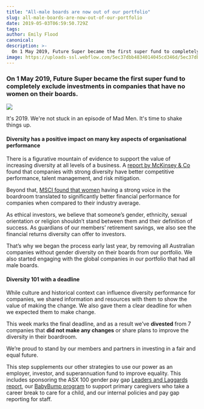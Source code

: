 ```yaml
---
title: "All-male boards are now out of our portfolio"
slug: all-male-boards-are-now-out-of-our-portfolio
date: 2019-05-03T06:59:50.729Z
tags:
author: Emily Flood
canonical:
description: >-
  On 1 May 2019, Future Super became the first super fund to completely exclude investments in companies that have no women on their boards.
image: https://uploads-ssl.webflow.com/5ec37dbb4834014045cd346d/5ec37dbc4834014a40cd3dc8_All-male-board-divested-tiny.jpg
---
```


### On 1 May 2019, Future Super became the **first super fund** to completely exclude investments in companies that have no women on their boards.

![](https://uploads-ssl.webflow.com/5ec37dbb4834014045cd346d/5ec37dbc4834014a40cd3dc8_All-male-board-divested-tiny.jpg)

It's 2019. We're not stuck in an episode of Mad Men. It's time to shake things up.

#### Diversity has a positive impact on many key aspects of organisational performance

There is a figurative mountain of evidence to support the value of increasing diversity at all levels of a business. A [report by McKinsey & Co](https://assets.mckinsey.com/~/media/857F440109AA4D13A54D9C496D86ED58.ashx) found that companies with strong diversity have better competitive performance, talent management, and risk mitigation.

Beyond that, [MSCI found that women](https://www.msci.com/documents/10199/fd1f8228-cc07-4789-acee-3f9ed97ee8bb) having a strong voice in the boardroom translated to significantly better financial performance for companies when compared to their industry average.

As ethical investors, we believe that someone’s gender, ethnicity, sexual orientation or religion shouldn’t stand between them and their definition of success. As guardians of our members’ retirement savings, we also see the financial returns diversity can offer to investors.

That’s why we began the process early last year, by removing all Australian companies without gender diversity on their boards from our portfolio. We also started engaging with the global companies in our portfolio that had all male boards.

#### Diversity 101 with a deadline

While culture and historical context can influence diversity performance for companies, we shared information and resources with them to show the value of making the change. We also gave them a clear deadline for when we expected them to make change.

This week marks the final deadline, and as a result we’ve **divested** from 7 companies that **did not make any changes** or share plans to improve the diversity in their boardroom.

We’re proud to stand by our members and partners in investing in a fair and equal future.

This step supplements our other strategies to use our power as an employer, investor, and superannuation fund to improve equality. This includes sponsoring the ASX 100 gender pay gap [Leaders and Laggards report](https://accr.org.au/gender-pay-equity-report/), our [BabyBump program](https://www.myfuturesuper.com.au/babybump) to support primary caregivers who take a career break to care for a child, and our internal policies and pay gap reporting for staff.
